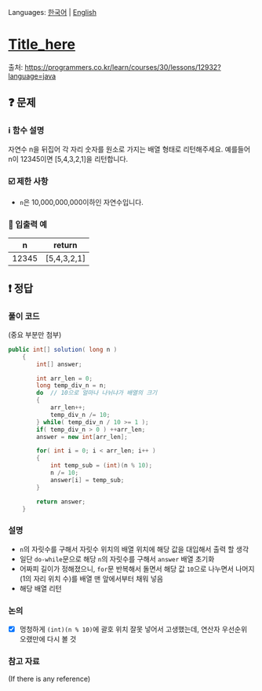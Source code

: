  Languages: [한국어](README.md) | [English](README.en.md)

# [Title_here][title]
출처: https://programmers.co.kr/learn/courses/30/lessons/12932?language=java

[title]: https://programmers.co.kr/learn/courses/30/lessons/12932?language=java

## :question: 문제
### :information_source: 함수 설명
자연수 n을 뒤집어 각 자리 숫자를 원소로 가지는 배열 형태로 리턴해주세요. 예를들어 n이 12345이면 [5,4,3,2,1]을 리턴합니다.

### :ballot_box_with_check: 제한 사항
- `n`은 10,000,000,000이하인 자연수입니다.

### :repeat: 입출력 예
| n     | return      |
| ----- | ----------- |
| 12345 | [5,4,3,2,1] |

## :exclamation: 정답
### 풀이 코드
(중요 부분만 첨부)
``` java
public int[] solution( long n )
	{
		int[] answer;

		int arr_len = 0;
		long temp_div_n = n;
		do  // 10으로 얼마나 나뉘냐가 배열의 크기
		{
			arr_len++;
			temp_div_n /= 10;
		} while( temp_div_n / 10 >= 1 );
		if( temp_div_n > 0 ) ++arr_len;
		answer = new int[arr_len];

		for( int i = 0; i < arr_len; i++ )
		{
			int temp_sub = (int)(n % 10);
			n /= 10;
			answer[i] = temp_sub;
		}

		return answer;
	}
```
### 설명
- `n`의 자릿수를 구해서 자릿수 위치의 배열 위치에 해당 값을 대입해서 출력 할 생각
- 일단 `do-while`문으로 해당 `n`의 자릿수를 구해서 `answer` 배열 초기화
- 어짜피 길이가 정해졌으니, `for`문 반복해서 돌면서 해당 값 `10`으로 나누면서 나머지(1의 자리 위치 수)를 배열 맨 앞에서부터 채워 넣음
- 해당 배열 리턴

### 논의
- [x] 멍청하게 `(int)(n % 10)`에 괄호 위치 잘못 넣어서 고생했는데, 연산자 우선순위 오랬만에 다시 볼 것

### 참고 자료
(If there is any reference)